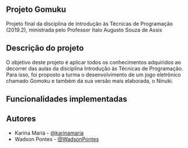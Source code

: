 ## Projeto Gomuku

Projeto final da disciplina de Introdução às Técnicas de Programação (2019.2), ministrada pelo Professor Italo Augusto Souza de Assis

## Descrição do projeto

O objetivo deste projeto é aplicar todos os conhecimentos adquiridos ao decorrer das aulas da disciplina Introdução às Técnicas de Programação. Para isso, foi proposto a turma o desenvolvimento de um jogo eletrônico chamado Gomoku e também da sua versão mais elaborada, o Ninuki. 

## Funcionalidades implementadas

## Autores

- Karina Maria - <a href="https://github.com/karinamaria" target="_blank">@karinamaria</a>
- Wadson Pontes - <a href="https://github.com/WadsonPontes" target="_blank">@WadsonPontes</a>
